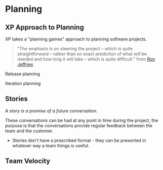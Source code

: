 # Planning 


## XP Approach to Planning 

XP takes a "planning games" approach to planning software projects. 

> "The emphasis is on steering the project – which is quite straightforward – rather than on exact prediction of what will be needed and how long it will take – which is quite difficult." from [Ron Jeffries](https://ronjeffries.com/xprog/what-is-extreme-programming/)


Release planning 

Iteration planning 

## Stories 

_A story is a promise of a future conversation._

These conversations can be had at any point in time during the project, the purpose is that the conversations provide regular feedback between the team and the customer. 

- Stories don't have a prescribed format - they can be presented in whatever way a team things is useful. 

## Team Velocity 

